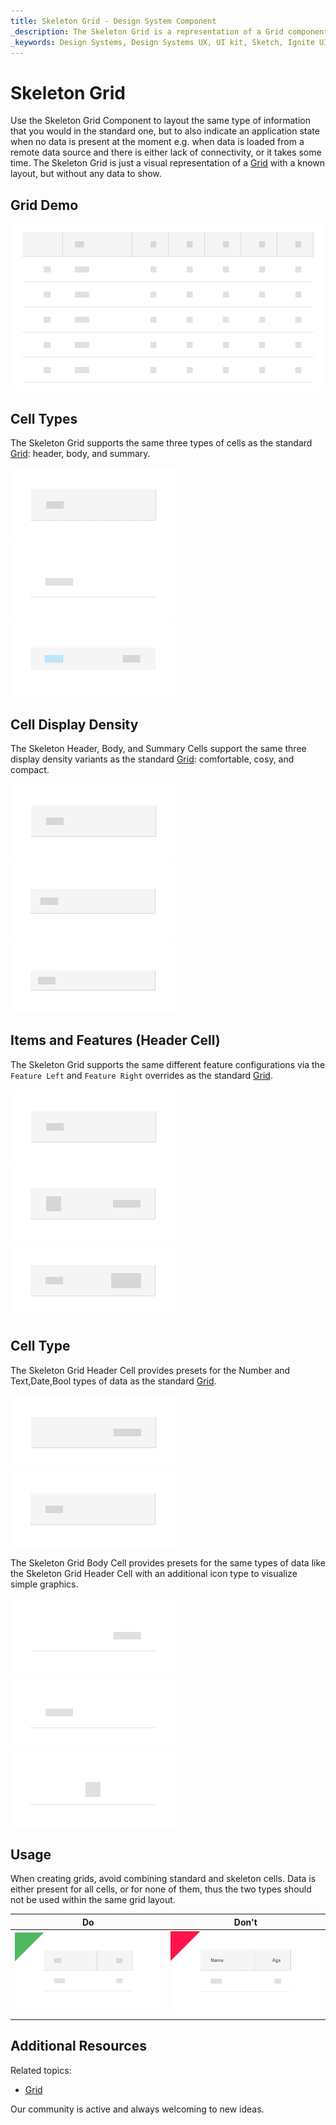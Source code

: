 ```yaml
---
title: Skeleton Grid - Design System Component
_description: The Skeleton Grid is a representation of a Grid component that is shown while data is being loaded in the background to provide content for its cells.
_keywords: Design Systems, Design Systems UX, UI kit, Sketch, Ignite UI for Angular, Sketch to Angular, Sketch to Angular, Angular, Angular Design System, Export code from Sketch, Design Kits for Angular, Sketch HTML, Sketch to HTML, Sketch UI kits
---
```


# Skeleton Grid

Use the Skeleton Grid Component to layout the same type of information that you would in the standard one, but to also indicate an application state when no data is present at the moment e.g. when data is loaded from a remote data source and there is either lack of connectivity, or it takes some time. The Skeleton Grid is just a visual representation of a [Grid](grid.md) with a known layout, but without any data to show.

## Grid Demo

<img class="responsive-img" src="../images/grid_skeleton_demo.png" srcset="../images/grid_skeleton_demo@2x.png 2x" />

## Cell Types

The Skeleton Grid supports the same three types of cells as the standard [Grid](grid.md): header, body, and summary.

<img class="responsive-img" src="../images/grid_skeleton_cell_header.png" srcset="../images/grid_skeleton_cell_header@2x.png 2x" />
<img class="responsive-img" src="../images/grid_skeleton_cell_body.png" srcset="../images/grid_skeleton_cell_body@2x.png 2x" />
<img class="responsive-img" src="../images/grid_skeleton_cell_summary.png" srcset="../images/grid_skeleton_cell_summary@2x.png 2x" />

## Cell Display Density

The Skeleton Header, Body, and Summary Cells support the same three display density variants as the standard [Grid](grid.md): comfortable, cosy, and compact.

<img class="responsive-img" src="../images/grid_skeleton_cell_header_comfortable.png" srcset="../images/grid_skeleton_cell_header_comfortable@2x.png 2x" />
<img class="responsive-img" src="../images/grid_skeleton_cell_header_cosy.png" srcset="../images/grid_skeleton_cell_header_cosy@2x.png 2x" />
<img class="responsive-img" src="../images/grid_skeleton_cell_header_compact.png" srcset="../images/grid_skeleton_cell_header_compact@2x.png 2x" />

## Items and Features (Header Cell)

The Skeleton Grid supports the same different feature configurations via the `Feature Left` and `Feature Right` overrides as the standard [Grid](grid.md).

<img class="responsive-img" src="../images/grid_skeleton_cell_header_no-icon.png" srcset="../images/grid_skeleton_cell_header_no-icon@2x.png 2x" />
<img class="responsive-img" src="../images/grid_skeleton_cell_header_icon.png" srcset="../images/grid_skeleton_cell_header_icon@2x.png 2x" />
<img class="responsive-img" src="../images/grid_skeleton_cell_header_icons.png" srcset="../images/grid_skeleton_cell_header_icons@2x.png 2x" />

## Cell Type

The Skeleton Grid Header Cell provides presets for the Number and Text,Date,Bool types of data as the standard [Grid](grid.md).

<img class="responsive-img" src="../images/grid_skeleton_cell_header_number.png" srcset="../images/grid_skeleton_cell_header_number@2x.png 2x" />
<img class="responsive-img" src="../images/grid_skeleton_cell_header_text.png" srcset="../images/grid_skeleton_cell_header_text@2x.png 2x" />

The Skeleton Grid Body Cell provides presets for the same types of data like the Skeleton Grid Header Cell with an additional icon type to visualize simple graphics.

<img class="responsive-img" src="../images/grid_skeleton_cell_body_number.png" srcset="../images/grid_skeleton_cell_body_number@2x.png 2x" />
<img class="responsive-img" src="../images/grid_skeleton_cell_body_text.png" srcset="../images/grid_skeleton_cell_body_text@2x.png 2x" />
<img class="responsive-img" src="../images/grid_skeleton_cell_body_icon.png" srcset="../images/grid_skeleton_cell_body_icon@2x.png 2x" />

## Usage

When creating grids, avoid combining standard and skeleton cells. Data is either present for all cells, or for none of them, thus the two types should not be used within the same grid layout.

| Do                                                                                                | Don't                                                                                                 |
| ------------------------------------------------------------------------------------------------- | ----------------------------------------------------------------------------------------------------- |
| <img class="responsive-img" src="../images/grid_skeleton_do1.png" srcset="../images/grid_skeleton_do1@2x.png 2x" /> | <img class="responsive-img" src="../images/grid_skeleton_dont1.png" srcset="../images/grid_skeleton_dont1@2x.png 2x" /> |

## Additional Resources

Related topics:

- [Grid](grid.md)
  <div class="divider--half"></div>

Our community is active and always welcoming to new ideas.
